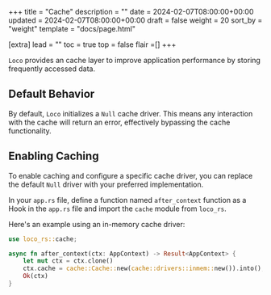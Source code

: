 +++
title = "Cache"
description = ""
date = 2024-02-07T08:00:00+00:00
updated = 2024-02-07T08:00:00+00:00
draft = false
weight = 20
sort_by = "weight"
template = "docs/page.html"

[extra]
lead = ""
toc = true
top = false
flair =[]
+++

`Loco` provides an cache layer to improve application performance by storing frequently accessed data.

## Default Behavior

By default, `Loco` initializes a `Null` cache driver. This means any interaction with the cache will return an error, effectively bypassing the cache functionality. 

## Enabling Caching

To enable caching and configure a specific cache driver, you can replace the default `Null` driver with your preferred implementation.

In your `app.rs` file, define a function named `after_context` function as a Hook in the `app.rs` file and import the `cache` module from `loco_rs`. 

Here's an example using an in-memory cache driver:

```rust
use loco_rs::cache;

async fn after_context(ctx: AppContext) -> Result<AppContext> {
    let mut ctx = ctx.clone()
    ctx.cache = cache::Cache::new(cache::drivers::inmem::new()).into();
    Ok(ctx)
}
```